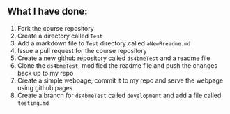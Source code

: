 ## What I have done:

1. Fork the course repository
2. Create a directory called `Test`
3. Add a markdown file to `Test` directory called `aNewRreadme.md`
4. Issue a pull request for the course repository
5. Create a new github repository called `ds4bmeTest` and a readme file
6. Clone the `ds4bmeTest`, modified the readme file and push the changes back up to my repo
7. Create a simple webpage; commit it to my repo and serve the webpage using github pages
8. Create a branch for `ds4bmeTest` called `development` and add a file called `testing.md`